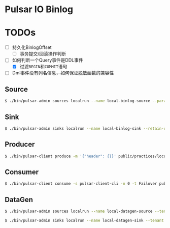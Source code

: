 # Pulsar IO Binlog

# TODOs

- [ ] 持久化BinlogOffset
    - [ ] 事务提交/回滚操作判断
- [ ] 如何判断一个Query事件是DDL事件
    - [x] 过滤`BEGIN`和`COMMIT`语句
- [ ] ~~Dml事件没有列名信息，如何保证脱敏函数的兼容性~~

## Source

``` sh
$ ./bin/pulsar-admin sources localrun --name local-binlog-source --parallelism 1 --tenant public --namespace practices --destination-topic-name public/practices/local-mysql-binlog --archive connectors/pulsar-io-binlog-1.0.0-SNAPSHOT.nar --source-config '{"hostname":"mysqlsrc","port":3306,"username":"","password":""}'
```

## Sink

``` sh
$ ./bin/pulsar-admin sinks localrun --name local-binlog-sink --retain-ordering --processing-guarantees EFFECTIVELY_ONCE --parallelism 1 --tenant public --namespace practices --inputs public/practices/local-mysql-binlog --archive connectors/pulsar-io-binlog-1.0.0-SNAPSHOT.nar --sink-config '{"hostname":"mysqldst","port":3306,"username":"","password":""}'
```

## Producer

``` sh
$ ./bin/pulsar-client produce -m '{"header": {}}' public/practices/local-mysql-binlog
```

## Consumer

``` sh
$ ./bin/pulsar-client consume -s pulsar-client-cli -n 0 -t Failover public/practices/local-mysql-binlog
```

## DataGen

``` sh
$ ./bin/pulsar-admin sources localrun --name local-datagen-source --tenant public --namespace practices --destination-topic-name public/practices/local-datagen --archive connectors/pulsar-io-data-generator-2.6.1.nar
```

``` sh
$ ./bin/pulsar-admin sinks localrun --name local-datagen-sink --tenant public --namespace practices --inputs public/practices/local-datagen --archive connectors/pulsar-io-data-generator-2.6.1.nar
```
